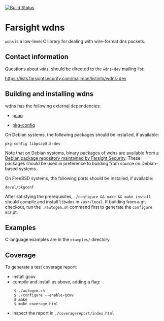 [![Build Status](https://travis-ci.org/farsightsec/wdns.png?branch=master)](https://travis-ci.org/farsightsec/wdns)

Farsight wdns
=============

`wdns` is a low-level C library for dealing with wire-format dns packets.

Contact information
-------------------

Questions about `wdns`, should be directed to the `wdns-dev` mailing list:

https://lists.farsightsecurity.com/mailman/listinfo/wdns-dev

Building and installing wdns
----------------------------

wdns has the following external dependencies:

* [pcap](http://www.tcpdump.org/)

* [pkg-config](https://wiki.freedesktop.org/www/Software/pkg-config/)

On Debian systems, the following packages should be installed, if available:

    pkg-config libpcap0.8-dev

Note that on Debian systems, binary packages of wdns are available from
[a Debian package repository maintained by Farsight Security](https://archive.farsightsecurity.com/SIE_Software_Installation_Debian/).
These packages should be used in preference to building from source on
Debian-based systems.

On FreeBSD systems, the following ports should be installed, if available:

    devel/pkgconf

After satisfying the prerequisites, `./configure && make && make install` should
compile and install `libwdns` in `/usr/local`. If building from a git checkout,
run the `./autogen.sh` command first to generate the `configure` script.

Examples
--------

C language examples are in the `examples/` directory.

Coverage
--------

To generate a test coverage report:

* install gcov
* compile and install as above, adding a flag:

```
    $ ./autogen.sh  
    $ ./configure --enable-gcov  
    $ make  
    $ make coverage-html
```
* inspect the report in `./coveragereport/index.html`
